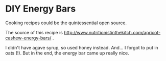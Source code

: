 # DIY Energy Bars

Cooking recipes could be the quintessential open source.

The source of this recipe is
http://www.nutritionistinthekitch.com/apricot-cashew-energy-bars/ .

I didn't have agave syrup, so used honey instead.
And... I forgot to put in oats (!). But in the end, the energy bar
came up really nice.
